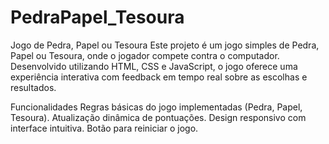 # PedraPapel_Tesoura
Jogo de Pedra, Papel ou Tesoura
Este projeto é um jogo simples de Pedra, Papel ou Tesoura, onde o jogador compete contra o computador. Desenvolvido utilizando HTML, CSS e JavaScript, o jogo oferece uma experiência interativa com feedback em tempo real sobre as escolhas e resultados.

Funcionalidades
Regras básicas do jogo implementadas (Pedra, Papel, Tesoura).
Atualização dinâmica de pontuações.
Design responsivo com interface intuitiva.
Botão para reiniciar o jogo.
